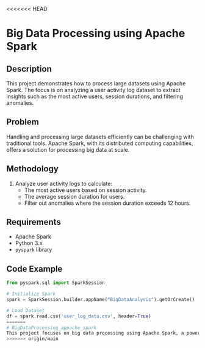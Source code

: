 <<<<<<< HEAD
# Big Data Processing using Apache Spark

## Description
This project demonstrates how to process large datasets using Apache Spark. The focus is on analyzing a user activity log dataset to extract insights such as the most active users, session durations, and filtering anomalies.

## Problem
Handling and processing large datasets efficiently can be challenging with traditional tools. Apache Spark, with its distributed computing capabilities, offers a solution for processing big data at scale.

## Methodology
1. Analyze user activity logs to calculate:
   - The most active users based on session activity.
   - The average session duration for users.
   - Filter out anomalies where the session duration exceeds 12 hours.

## Requirements
- Apache Spark
- Python 3.x
- `pyspark` library

## Code Example
```python
from pyspark.sql import SparkSession

# Initialize Spark
spark = SparkSession.builder.appName("BigDataAnalysis").getOrCreate()

# Load Dataset
df = spark.read.csv('user_log_data.csv', header=True)
=======
# BigDataProcessing_appache_spark
This project focuses on big data processing using Apache Spark, a powerful open-source framework designed for large-scale data processing and analytics. The goal is to demonstrate the capabilities of Spark in handling vast datasets efficiently and performing complex transformations and actions.
>>>>>>> origin/main
